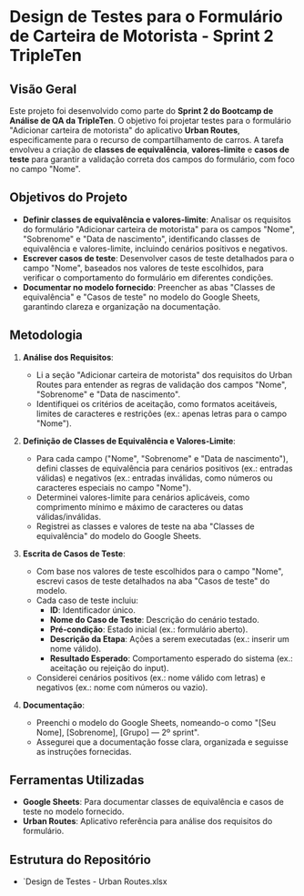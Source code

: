 # Design de Testes para o Formulário de Carteira de Motorista - Sprint 2 TripleTen

## Visão Geral

Este projeto foi desenvolvido como parte do **Sprint 2 do Bootcamp de Análise de QA da TripleTen**. O objetivo foi projetar testes para o formulário "Adicionar carteira de motorista" do aplicativo **Urban Routes**, especificamente para o recurso de compartilhamento de carros. A tarefa envolveu a criação de **classes de equivalência**, **valores-limite** e **casos de teste** para garantir a validação correta dos campos do formulário, com foco no campo "Nome".

## Objetivos do Projeto

- **Definir classes de equivalência e valores-limite**: Analisar os requisitos do formulário "Adicionar carteira de motorista" para os campos "Nome", "Sobrenome" e "Data de nascimento", identificando classes de equivalência e valores-limite, incluindo cenários positivos e negativos.
- **Escrever casos de teste**: Desenvolver casos de teste detalhados para o campo "Nome", baseados nos valores de teste escolhidos, para verificar o comportamento do formulário em diferentes condições.
- **Documentar no modelo fornecido**: Preencher as abas "Classes de equivalência" e "Casos de teste" no modelo do Google Sheets, garantindo clareza e organização na documentação.

## Metodologia

1. **Análise dos Requisitos**:
   - Li a seção "Adicionar carteira de motorista" dos requisitos do Urban Routes para entender as regras de validação dos campos "Nome", "Sobrenome" e "Data de nascimento".
   - Identifiquei os critérios de aceitação, como formatos aceitáveis, limites de caracteres e restrições (ex.: apenas letras para o campo "Nome").

2. **Definição de Classes de Equivalência e Valores-Limite**:
   - Para cada campo ("Nome", "Sobrenome" e "Data de nascimento"), defini classes de equivalência para cenários positivos (ex.: entradas válidas) e negativos (ex.: entradas inválidas, como números ou caracteres especiais no campo "Nome").
   - Determinei valores-limite para cenários aplicáveis, como comprimento mínimo e máximo de caracteres ou datas válidas/inválidas.
   - Registrei as classes e valores de teste na aba "Classes de equivalência" do modelo do Google Sheets.

3. **Escrita de Casos de Teste**:
   - Com base nos valores de teste escolhidos para o campo "Nome", escrevi casos de teste detalhados na aba "Casos de teste" do modelo.
   - Cada caso de teste incluiu:
     - **ID**: Identificador único.
     - **Nome do Caso de Teste**: Descrição do cenário testado.
     - **Pré-condição**: Estado inicial (ex.: formulário aberto).
     - **Descrição da Etapa**: Ações a serem executadas (ex.: inserir um nome válido).
     - **Resultado Esperado**: Comportamento esperado do sistema (ex.: aceitação ou rejeição do input).
   - Considerei cenários positivos (ex.: nome válido com letras) e negativos (ex.: nome com números ou vazio).

4. **Documentação**:
   - Preenchi o modelo do Google Sheets, nomeando-o como "[Seu Nome], [Sobrenome], [Grupo] — 2º sprint".
   - Assegurei que a documentação fosse clara, organizada e seguisse as instruções fornecidas.

## Ferramentas Utilizadas

- **Google Sheets**: Para documentar classes de equivalência e casos de teste no modelo fornecido.
- **Urban Routes**: Aplicativo referência para análise dos requisitos do formulário.

## Estrutura do Repositório

- `Design de Testes - Urban Routes.xlsx